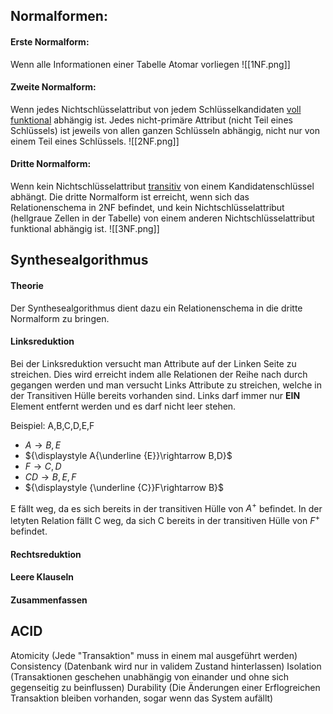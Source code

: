 ## Normalformen:
#### Erste Normalform:
Wenn alle Informationen einer Tabelle Atomar vorliegen
![[1NF.png]]

#### Zweite Normalform:
Wenn jedes Nichtschlüsselattribut von jedem Schlüsselkandidaten [voll funktional](https://www.datenbanken-verstehen.de/datenmodellierung/normalisierung/abhaengigkeiten-normalisierung/ "Abhängigkeiten") abhängig ist. Jedes nicht-primäre Attribut (nicht Teil eines Schlüssels) ist jeweils von allen ganzen Schlüsseln abhängig, nicht nur von einem Teil eines Schlüssels.
![[2NF.png]]

#### Dritte Normalform:
Wenn kein Nichtschlüsselattribut [transitiv](https://www.datenbanken-verstehen.de/datenmodellierung/normalisierung/abhaengigkeiten-normalisierung/ "Abhängigkeiten") von einem Kandidatenschlüssel abhängt. Die dritte Normalform ist erreicht, wenn sich das Relationenschema in 2NF befindet, und kein Nichtschlüsselattribut (hellgraue Zellen in der Tabelle) von einem anderen Nichtschlüsselattribut funktional abhängig ist.
![[3NF.png]]

## Synthesealgorithmus
#### Theorie
Der Synthesealgorithmus dient dazu ein Relationenschema in die dritte Normalform zu bringen.

#### Linksreduktion
Bei der Linksreduktion versucht man Attribute auf der Linken Seite zu streichen. Dies wird erreicht indem alle Relationen der Reihe nach durch gegangen werden und man versucht Links Attribute zu streichen, welche in der Transitiven Hülle bereits vorhanden sind. Links darf immer nur **EIN** Element entfernt werden und es darf nicht leer stehen.

Beispiel: A,B,C,D,E,F
-  ${\displaystyle A\rightarrow B,E}$
-  ${\displaystyle A{\underline {E}}\rightarrow B,D}$
-  ${\displaystyle F\rightarrow C,D}$
-  ${\displaystyle CD\rightarrow B,E,F}$
-  ${\displaystyle {\underline {C}}F\rightarrow B}$

E fällt weg, da es sich bereits in der transitiven Hülle von $A^+$ befindet.
In der letyten Relation fällt C weg, da sich C bereits in der transitiven Hülle von $F^+$ befindet.

#### Rechtsreduktion

#### Leere Klauseln
#### Zusammenfassen

## ACID
Atomicity (Jede "Transaktion" muss in einem mal ausgeführt werden)
Consistency (Datenbank wird nur in validem Zustand hinterlassen)
Isolation (Transaktionen geschehen unabhängig von einander und ohne sich gegenseitig zu beinflussen)
Durability (Die Änderungen einer Erflogreichen Transaktion bleiben vorhanden, sogar wenn das System aufällt)